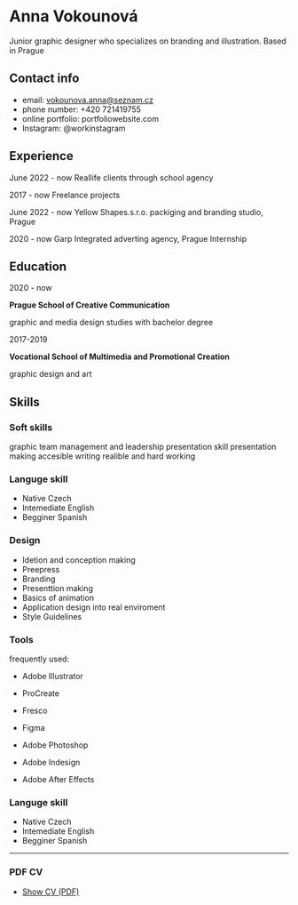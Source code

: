
# Anna Vokounová
 Junior graphic designer who specializes on branding and illustration. Based in Prague

## Contact info
 - email: vokounova.anna@seznam.cz
 - phone number: +420 721419755
 - online portfolio: portfoliowebsite.com
 - Instagram: @workinstagram

## Experience

June 2022 - now
Reallife clients through school agency

2017 - now
Freelance projects

June 2022 - now
Yellow Shapes.s.r.o.
packiging and branding studio, Prague

2020 - now
Garp Integrated
adverting agency, Prague
Internship 

## Education

2020 - now

**Prague School of Creative Communication**

graphic and media design studies with bachelor degree

2017-2019

**Vocational School of Multimedia and Promotional Creation**

graphic design and art

## Skills

### Soft skills
graphic team management and leadership
presentation skill
presentation making
accesible writing
realible and hard working

### Languge skill
- Native Czech
- Intemediate English
- Begginer Spanish

### Design
- Idetion and conception making
- Preepress
- Branding
- Presenttion making
- Basics of animation
- Application design into real enviroment 
- Style Guidelines

### Tools
frequently used: 
- Adobe Illustrator
- ProCreate
- Fresco
- Figma 

- Adobe Photoshop
- Adobe Indesign
- Adobe After Effects

### Languge skill
- Native Czech
- Intemediate English
- Begginer Spanish
-------
### PDF CV 
- [Show CV (PDF)](cv-2022-11-surname.pdf) <!-- At the top or bottom? -->
